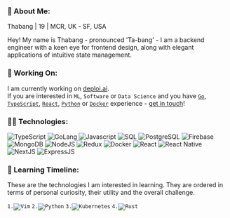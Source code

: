 <!--
**4thabang/4thabang** is a ✨ _special_ ✨ repository because its `README.md` (this file) appears on your GitHub profile.
-->

### 👋 About Me:

Thabang | 19 | MCR, UK - SF, USA

Hey! My name is Thabang - pronounced 'Ta-bang' - I am a backend engineer with a keen eye for frontend design, along with elegant applications of intuitive state management.

### 🚀 Working On:
I am currently working on [deploi.ai](https://github.com/deploiai).
<br/>
If you are interested in `ML`, `Software` or `Data Science` and you have [`Go`](https://golang.org/), [`TypeScript`](https://www.typescriptlang.org/), [`React`](https://reactjs.org/), [`Python`](https://www.python.org/) or [`Docker`](https://www.docker.com/) experience - [get in touch](mailto:thabang@fordabl.com)!

[Comment]: <> (## 📨 Contact:)
[Comment]: <> (https://img.shields.io/badge/%F0%9F%90%A6%20twitter-purethabang-00aced?style=flat-square)
[Comment]: <> (https://img.shields.io/badge/%F0%9F%8C%90%20company-fordabl-ff9a44?style=flat-square)
[Comment]: <> (https://img.shields.io/badge/%F0%9F%93%A9%20email%20me-email%20address-D44638?style=flat-square)


### 👨‍💻 Technologies:
<p display="inline-flex">
<!--Programming Languages-->
<img src="https://img.shields.io/badge/Lang-TypeScript-3278C6?style=flat-square" alt="TypeScript">
<img src="https://img.shields.io/badge/Lang-Go-7FD5EA?style=flat-square" alt="GoLang">
<img src="https://img.shields.io/badge/Lang-JavaScript-F8C751?style=flat-square" alt="Javascript">
<img src="https://img.shields.io/badge/Lang-SQL-336791?style=flat-square" alt="SQL">
<!--DBMS/DB-->
<img src="https://img.shields.io/badge/DB-PostgresSQL-336791?style=flat-square" alt="PostgreSQL">
<img src="https://img.shields.io/badge/DB-Firebase-FFCB2B?style=flat-square" alt="Firebase">
<img src="https://img.shields.io/badge/DB-MongoDB-13AA52?style=flat-square" alt="MongoDB">
<!--Runtime-->
<img src="https://img.shields.io/badge/Runtime-NodeJS-036E00?style=flat-square" alt="NodeJS">
<!--Tool-->
<img src="https://img.shields.io/badge/Tool-Redux-764ABC?style=flat-square" alt="Redux">
<img src="https://img.shields.io/badge/Tool-Docker-369DED?style=flat-square" alt="Docker">
<!--Frameworks-->
<img src="https://img.shields.io/badge/Framework-React-61DAFB?style=flat-square" alt="React">
<img src="https://img.shields.io/badge/Framework-React%20Native-61DAFB?style=flat-square" alt="React Native">
<img src="https://img.shields.io/badge/Framework-NextJS-111111?style=flat-square" alt="NextJS">
<img src="https://img.shields.io/badge/Framework-ExpressJS-323232?style=flat-square" alt="ExpressJS">
</p>

### 🧠 Learning Timeline:
These are the technologies I am interested in learning. They are ordered in terms of personal curiosity, their utility and the overall challenge.

<p display="inline-flex">
<code>1.<img src="https://img.shields.io/badge/Tool-Vim-009833?style=flat-square" alt="Vim"></code>
<code>2.<img src="https://img.shields.io/badge/Lang-Python-408BC5?style=flat-square" alt="Python"></code>
<code>3.<img src="https://img.shields.io/badge/Tool-Kubernetes-326DE6?style=flat-square" alt="Kubernetes"></code>
<code>4.<img src="https://img.shields.io/badge/Lang-Rust-F14A00?style=flat-square" alt="Rust"></code>
</p>
